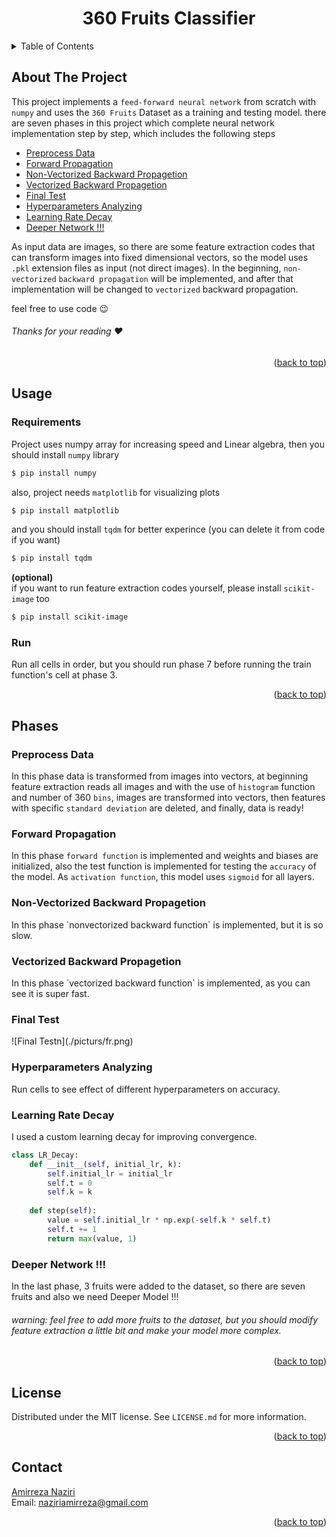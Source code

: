 <div align="center">
  
  <h1 align="center">360 Fruits Classifier</h1>
</div>

<details>
  <summary>Table of Contents</summary>
  <ol>
    <li>
      <a href="#about-the-project">About The Project</a>
    </li>
    <li>
      <a href="Usage">Usage</a>
      <ul>
        <li><a href="#Requirements">Requirements</a></li>
        <li><a href="#Run">Run</a></li>
      </ul>
    <li>
      <a href="#Phases">Phases</a>
      <ul>
        <li><a href="#Phase1">Preprocess Data</a></li>
        <li><a href="#Phase2">Forward Propagation</a></li>
        <li><a href="#Phase3">Non-Vectorized Backward Propagetion</a></li>
        <li><a href="#Phase4">Vectorized Backward Propagetion</a></li>
        <li><a href="#Phase5">Final Test</a></li>
        <li><a href="#Phase6">Hyperparameters Analyzing</a></li>
        <li><a href="#Phase7">Learning Rate Decay</a></li>
        <li><a href="#Phase8">Deeper Network !!!</a></li>
      </ul>
    </li>
    <li><a href="#license">License</a></li>
    <li><a href="#contact">Contact</a></li> 
  </ol>
</details>

## About The Project
This project implements a `feed-forward neural network` from scratch with `numpy` and uses the `360 Fruits` Dataset as a training and testing model. there are seven phases in this project which complete neural network implementation step by step, which includes the following steps  

* [Preprocess Data](#Phase1)
* [Forward Propagation](#Phase2)
* [Non-Vectorized Backward Propagetion](#Phase3)
* [Vectorized Backward Propagetion](#Phase4)
* [Final Test](#Phase5)
* [Hyperparameters Analyzing](#Phase6)
* [Learning Rate Decay](#Phase7)
* [Deeper Network !!!](#Phase8)

As input data are images, so there are some feature extraction codes that can transform images into fixed dimensional vectors, so the model uses `.pkl` extension files as input (not direct images). In the beginning, `non-vectorized` `backward propagation` will be implemented, and after that implementation will be changed to `vectorized` backward propagation. 

feel free to use code :wink:  

###### Thanks for your reading :heart:
 

<p align="right">(<a href="#top">back to top</a>)</p>

## Usage  
### Requirements
Project uses numpy array for increasing speed and Linear algebra, then you should install `numpy` library
```bash
$ pip install numpy
```
also, project needs `matplotlib` for visualizing plots
```bash
$ pip install matplotlib
```
and you should install `tqdm` for better experince (you can delete it from code if you want)
```bash
$ pip install tqdm
```
__(optional)__  
if you want to run feature extraction codes yourself, please install `scikit-image` too
```bash
$ pip install scikit-image
```

### Run 
Run all cells in order, but you should run phase 7 before running the train function's cell at phase 3.

<p align="right">(<a href="#top">back to top</a>)</p>

## Phases  

<h3 id="Phase1">Preprocess Data</h3>  

In this phase data is transformed from images into vectors, at beginning feature extraction reads all images and with the use of `histogram` function and number of 360 `bins`, images are transformed into vectors, then features with specific `standard deviation` are deleted, and finally, data is ready!  

<h3 id="Phase2">Forward Propagation</h3>  
  
In this phase `forward function` is implemented and weights and biases are initialized, also the test function is implemented for testing the `accuracy` of the model. As `activation function`, this model uses `sigmoid` for all layers.  


<h3 id="Phase3">Non-Vectorized Backward Propagetion</h3>  
In this phase `nonvectorized backward function` is implemented, but it is so slow. 


<h3 id="Phase4">Vectorized Backward Propagetion</h3>  
In this phase `vectorized backward function` is implemented, as you can see it is super fast.

<h3 id="Phase5">Final Test</h3>  
![Final Testn](./picturs/fr.png)

<h3 id="Phase6">Hyperparameters Analyzing</h3>  
Run cells to see effect of different hyperparameters on accuracy.

<h3 id="Phase7">Learning Rate Decay</h3>  
I used a custom learning decay for improving convergence.  
  
  
```python
class LR_Decay:
    def __init__(self, initial_lr, k):
        self.initial_lr = initial_lr
        self.t = 0
        self.k = k
        
    def step(self):
        value = self.initial_lr * np.exp(-self.k * self.t)
        self.t += 1
        return max(value, 1)
```

<h3 id="Phase8">Deeper Network !!!</h3>  
In the last phase, 3 fruits were added to the dataset, so there are seven fruits and also we need Deeper Model !!!

###### warning: feel free to add more fruits to the dataset, but you should modify feature extraction a little bit and make your model more complex.


<p align="right">(<a href="#top">back to top</a>)</p>

## License

Distributed under the MIT license. See `LICENSE.md` for more information.  

<p align="right">(<a href="#top">back to top</a>)</p>

## Contact
[Amirreza Naziri](https://github.com/Amir79Naziri)  
Email: naziriamirreza@gmail.com  

<p align="right">(<a href="#top">back to top</a>)</p>
